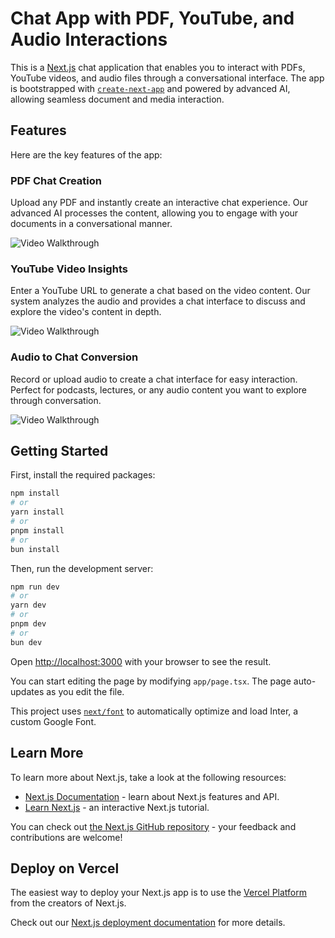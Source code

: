 # Chat App with PDF, YouTube, and Audio Interactions

This is a [Next.js](https://nextjs.org/) chat application that enables you to interact with PDFs, YouTube videos, and audio files through a conversational interface. The app is bootstrapped with [`create-next-app`](https://github.com/vercel/next.js/tree/canary/packages/create-next-app) and powered by advanced AI, allowing seamless document and media interaction.

## Features

Here are the key features of the app:

### PDF Chat Creation
Upload any PDF and instantly create an interactive chat experience. Our advanced AI processes the content, allowing you to engage with your documents in a conversational manner.

<img src='src/gif/pdf.gif' title='Video Walkthrough' width='' alt='Video Walkthrough' />

### YouTube Video Insights
Enter a YouTube URL to generate a chat based on the video content. Our system analyzes the audio and provides a chat interface to discuss and explore the video's content in depth.

<img src='src/gif/youtube.gif' title='Video Walkthrough' width='' alt='Video Walkthrough' />


### Audio to Chat Conversion
Record or upload audio to create a chat interface for easy interaction. Perfect for podcasts, lectures, or any audio content you want to explore through conversation.

<img src='src/gif/audio.gif' title='Video Walkthrough' width='' alt='Video Walkthrough' />


## Getting Started

First, install the required packages:

```bash
npm install
# or
yarn install
# or
pnpm install
# or
bun install
```

Then, run the development server:

```bash
npm run dev
# or
yarn dev
# or
pnpm dev
# or
bun dev
```

Open [http://localhost:3000](http://localhost:3000) with your browser to see the result.
<!-- <blockquote class="imgur-embed-pub" lang="en" data-id="wEgjJsF"><a href="https://imgur.com/wEgjJsF.gif">View post on imgur.com</a></blockquote><script async src="//s.imgur.com/min/embed.js" charset="utf-8"></script> -->

You can start editing the page by modifying `app/page.tsx`. The page auto-updates as you edit the file.

This project uses [`next/font`](https://nextjs.org/docs/basic-features/font-optimization) to automatically optimize and load Inter, a custom Google Font.

## Learn More

To learn more about Next.js, take a look at the following resources:

- [Next.js Documentation](https://nextjs.org/docs) - learn about Next.js features and API.
- [Learn Next.js](https://nextjs.org/learn) - an interactive Next.js tutorial.

You can check out [the Next.js GitHub repository](https://github.com/vercel/next.js/) - your feedback and contributions are welcome!

## Deploy on Vercel

The easiest way to deploy your Next.js app is to use the [Vercel Platform](https://vercel.com/new?utm_medium=default-template&filter=next.js&utm_source=create-next-app&utm_campaign=create-next-app-readme) from the creators of Next.js.

Check out our [Next.js deployment documentation](https://nextjs.org/docs/deployment) for more details.
